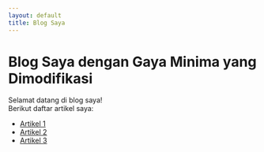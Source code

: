 ```yaml
---
layout: default
title: Blog Saya
---
```


<link rel="stylesheet" href="/assets/css/custom.css">

# Blog Saya dengan Gaya Minima yang Dimodifikasi

Selamat datang di blog saya!  
Berikut daftar artikel saya:

- [Artikel 1](artikel-1.md)
- [Artikel 2](artikel-2.md)
- [Artikel 3](artikel-3.md)
